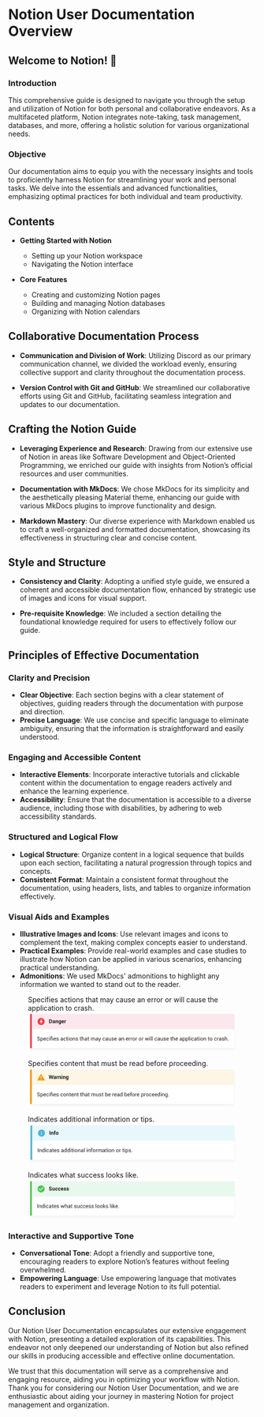 # Notion User Documentation Overview

## Welcome to Notion! 👋

### Introduction

This comprehensive guide is designed to navigate you through the setup and utilization of Notion for both personal and collaborative endeavors. As a multifaceted platform, Notion integrates note-taking, task management, databases, and more, offering a holistic solution for various organizational needs.

### Objective

Our documentation aims to equip you with the necessary insights and tools to proficiently harness Notion for streamlining your work and personal tasks. We delve into the essentials and advanced functionalities, emphasizing optimal practices for both individual and team productivity.

## Contents

- **Getting Started with Notion**

  - Setting up your Notion workspace
  - Navigating the Notion interface

- **Core Features**
  - Creating and customizing Notion pages
  - Building and managing Notion databases
  - Organizing with Notion calendars

## Collaborative Documentation Process

- **Communication and Division of Work**: Utilizing Discord as our primary communication channel, we divided the workload evenly, ensuring collective support and clarity throughout the documentation process.

- **Version Control with Git and GitHub**: We streamlined our collaborative efforts using Git and GitHub, facilitating seamless integration and updates to our documentation.

## Crafting the Notion Guide

- **Leveraging Experience and Research**: Drawing from our extensive use of Notion in areas like Software Development and Object-Oriented Programming, we enriched our guide with insights from Notion’s official resources and user communities.

- **Documentation with MkDocs**: We chose MkDocs for its simplicity and the aesthetically pleasing Material theme, enhancing our guide with various MkDocs plugins to improve functionality and design.

- **Markdown Mastery**: Our diverse experience with Markdown enabled us to craft a well-organized and formatted documentation, showcasing its effectiveness in structuring clear and concise content.

## Style and Structure

- **Consistency and Clarity**: Adopting a unified style guide, we ensured a coherent and accessible documentation flow, enhanced by strategic use of images and icons for visual support.

- **Pre-requisite Knowledge**: We included a section detailing the foundational knowledge required for users to effectively follow our guide.

## Principles of Effective Documentation

### Clarity and Precision

- **Clear Objective**: Each section begins with a clear statement of objectives, guiding readers through the documentation with purpose and direction.
- **Precise Language**: We use concise and specific language to eliminate ambiguity, ensuring that the information is straightforward and easily understood.

### Engaging and Accessible Content

- **Interactive Elements**: Incorporate interactive tutorials and clickable content within the documentation to engage readers actively and enhance the learning experience.
- **Accessibility**: Ensure that the documentation is accessible to a diverse audience, including those with disabilities, by adhering to web accessibility standards.

### Structured and Logical Flow

- **Logical Structure**: Organize content in a logical sequence that builds upon each section, facilitating a natural progression through topics and concepts.
- **Consistent Format**: Maintain a consistent format throughout the documentation, using headers, lists, and tables to organize information effectively.

### Visual Aids and Examples

- **Illustrative Images and Icons**: Use relevant images and icons to complement the text, making complex concepts easier to understand.
- **Practical Examples**: Provide real-world examples and case studies to illustrate how Notion can be applied in various scenarios, enhancing practical understanding.
- **Admonitions**: We used MkDocs' admonitions to highlight any information we wanted to stand out to the reader.

<figure>
  <figcaption>Specifies actions that may cause an error or will cause the application to crash.</figcaption>
  <img
  src="docs/assets/danger.png"
  alt="The danger admonition.">
</figure>
<figure>
  <figcaption>Specifies content that must be read before proceeding.</figcaption>
  <img
  src="docs/assets/warning.png"
  alt="The warning admonition.">
</figure>
<figure>
  <figcaption>Indicates additional information or tips.</figcaption>
  <img
  src="docs/assets/info.png"
  alt="The info admonition.">
</figure>
<figure>
  <figcaption>Indicates what success looks like.</figcaption>
  <img
  src="docs/assets/success.png"
  alt="The success admonition.">
</figure>

### Interactive and Supportive Tone

- **Conversational Tone**: Adopt a friendly and supportive tone, encouraging readers to explore Notion’s features without feeling overwhelmed.
- **Empowering Language**: Use empowering language that motivates readers to experiment and leverage Notion to its full potential.

## Conclusion

Our Notion User Documentation encapsulates our extensive engagement with Notion, presenting a detailed exploration of its capabilities. This endeavor not only deepened our understanding of Notion but also refined our skills in producing accessible and effective online documentation.

We trust that this documentation will serve as a comprehensive and engaging resource, aiding you in optimizing your workflow with Notion. Thank you for considering our Notion User Documentation, and we are enthusiastic about aiding your journey in mastering Notion for project management and organization.
